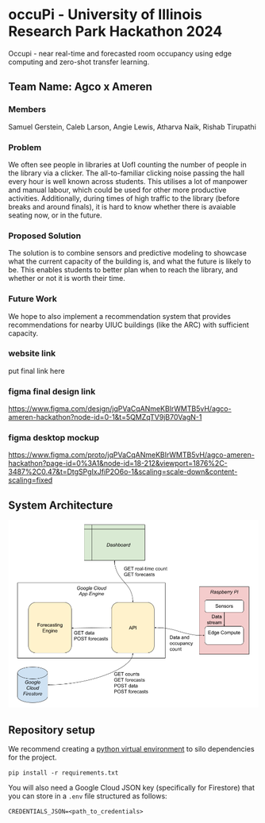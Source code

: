 # occuPi - University of Illinois Research Park Hackathon 2024

Occupi - near real-time and forecasted room occupancy using edge computing and zero-shot transfer learning.

## Team Name: Agco x Ameren

### Members

Samuel Gerstein, Caleb Larson, Angie Lewis, Atharva Naik, Rishab Tirupathi

### Problem

We often see people in libraries at UofI counting the number of people in the library via a clicker. The all-to-familiar clicking noise passing the hall every hour is well known across students. This utilises a lot of manpower and manual labour, which could be used for other more productive activities. Additionally, during times of high traffic to the library (before breaks and around finals), it is hard to know whether there is avaiable seating now, or in the future.

### Proposed Solution

The solution is to combine sensors and predictive modeling to showcase what the current capacity of the building is, and what the future is likely to be. This enables students to better plan when to reach the library, and whether or not it is worth their time.

### Future Work

 We hope to also implement a recommendation system that provides recommendations for nearby UIUC buildings (like the ARC) with sufficient capacity. 

### website link

put final link here 

### figma final design link
https://www.figma.com/design/jqPVaCqANmeKBIrWMTB5vH/agco-ameren-hackathon?node-id=0-1&t=5QMZqTV9jB70VagN-1
### figma desktop mockup
https://www.figma.com/proto/jqPVaCqANmeKBIrWMTB5vH/agco-ameren-hackathon?page-id=0%3A1&node-id=18-212&viewport=1876%2C-3487%2C0.47&t=DtgSPgIxJfiP2O6o-1&scaling=scale-down&content-scaling=fixed

## System Architecture

![UML](/assets/uml.png)

## Repository setup

We recommend creating a [python virtual environment](https://docs.python.org/3/tutorial/venv.html) to silo dependencies for the project.

```
pip install -r requirements.txt
```

You will also need a Google Cloud JSON key (specifically for Firestore) that you
can store in a `.env` file structured as follows:

```
CREDENTIALS_JSON=<path_to_credentials>
```
